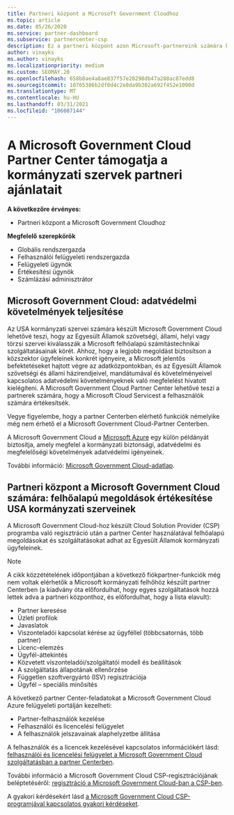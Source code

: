 ```yaml
---
title: Partneri központ a Microsoft Government Cloudhoz
ms.topic: article
ms.date: 05/26/2020
ms.service: partner-dashboard
ms.subservice: partnercenter-csp
description: Ez a partneri központ azon Microsoft-partnereink számára készült, akik Microsoft Cloud Solutions-szolgáltatásokat nyújtanak a Egyesült Államok kormányzati szerveivel dolgozó ügyfeleknek.
author: vinayks
ms.author: vinayks
ms.localizationpriority: medium
ms.custom: SEOMAY.20
ms.openlocfilehash: 658b8ae4a8ae837f57e28298db47a288ac87edd8
ms.sourcegitcommit: 10765386b2df0d4c2e8da9b302a692f452e1090d
ms.translationtype: MT
ms.contentlocale: hu-HU
ms.lasthandoff: 03/31/2021
ms.locfileid: "106087144"
---
```

# <a name="partner-center-for-microsoft-government-cloud-supports-partner-offers-to-government-agencies"></a>A Microsoft Government Cloud Partner Center támogatja a kormányzati szervek partneri ajánlatait

**A következőre érvényes:**

- Partneri központ a Microsoft Government Cloudhoz

**Megfelelő szerepkörök**

- Globális rendszergazda
- Felhasználói felügyeleti rendszergazda
- Felügyeleti ügynök
- Értékesítési ügynök
- Számlázási adminisztrátor

## <a name="microsoft-government-cloud-meeting-data-protection-requirements"></a>Microsoft Government Cloud: adatvédelmi követelmények teljesítése

Az USA kormányzati szervei számára készült Microsoft Government Cloud lehetővé teszi, hogy az Egyesült Államok szövetségi, állami, helyi vagy törzsi szervei kiválasszák a Microsoft felhőalapú számítástechnikai szolgáltatásainak körét. Ahhoz, hogy a legjobb megoldást biztosítson a közszektor ügyfeleinek konkrét igényeire, a Microsoft jelentős befektetéseket hajtott végre az adatközpontokban, és az Egyesült Államok szövetségi és állami házirendjeivel, mandátumával és követelményeivel kapcsolatos adatvédelmi követelményeknek való megfelelést hivatott kielégíteni. A Microsoft Government Cloud Partner Center lehetővé teszi a partnerek számára, hogy a Microsoft Cloud Servicest a felhasználók számára értékesítsék.

Vegye figyelembe, hogy a partner Centerben elérhető funkciók némelyike még nem érhető el a Microsoft Government Cloud-Partner Centerben.

A Microsoft Government Cloud a [Microsoft Azure](https://azure.microsoft.com/overview/clouds/government/) egy külön példányát biztosítja, amely megfelel a kormányzati biztonsági, adatvédelmi és megfelelőségi követelmények adatvédelmi igényeinek. 

További információ: [Microsoft Government Cloud-adatlap](https://download.microsoft.com/download/C/9/C/C9CA3002-DFC4-4ADA-841F-DF42AEC042FB/Microsoft_Azure_Government_Datasheet_EN_US.PDF).

## <a name="partner-center-for-microsoft-government-cloud-selling-cloud-solutions-to-us-government-entities"></a>Partneri központ a Microsoft Government Cloud számára: felhőalapú megoldások értékesítése USA kormányzati szerveinek

A Microsoft Government Cloud-hoz készült Cloud Solution Provider (CSP) programba való regisztráció után a partner Center használatával felhőalapú megoldásokat és szolgáltatásokat adhat az Egyesült Államok kormányzati ügyfeleinek. 

> [!NOTE]  
> A cikk közzétételének időpontjában a következő fiókpartner-funkciók még nem voltak elérhetők a Microsoft kormányzati felhőhöz készült partner Centerben (a kiadvány óta előfordulhat, hogy egyes szolgáltatások hozzá lettek adva a partneri központhoz, és előfordulhat, hogy a lista elavult):

- Partner keresése
- Üzleti profilok
- Javaslatok
- Viszonteladói kapcsolat kérése az ügyféllel (többcsatornás, több partner)
- Licenc-elemzés
- Ügyfél-áttekintés
- Közvetett viszonteladói/szolgáltatói modell és beállítások
- A szolgáltatás állapotának ellenőrzése
- Független szoftvergyártó (ISV) regisztrációja
- Ügyfél – speciális minősítés

A következő partner Center-feladatokat a Microsoft Government Cloud Azure felügyeleti portálján kezelheti: 

- Partner-felhasználók kezelése
- Felhasználói és licencelési felügyelet
- A felhasználók jelszavainak alaphelyzetbe állítása

A felhasználók és a licencek kezelésével kapcsolatos információkért lásd: [felhasználói és licencelési felügyelet a Microsoft Government Cloud szolgáltatásban a partner Centerben](user-management-in-partner-center-for-microsoft-us-govt-cloud.md).

További információ a Microsoft Government Cloud CSP-regisztrációjának beléptetéséről: [regisztráció a Microsoft Government Cloud-ban a CSP-ben](enroll-in-csp-for-microsoft-us-govt-cloud.md).

A gyakori kérdésekért lásd [a Microsoft Government Cloud CSP-programjával kapcsolatos gyakori kérdéseket](faq-for-us-govt-cloud.md).
